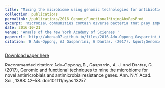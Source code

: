 ```yaml
---
title: "Mining the microbiome using genomic technologies for antibiotic resistance and discovery."
collection: publications
permalink: /publications/2016_GenomicFunctionalMiningAbxResProd
excerpt: 'Microbial communities contain diverse bacteria that play important roles in every environment. Advances in sequencing and computational methodologies over the past decades have illuminated the phylogenetic and functional diversity of microbial communities from diverse habitats.'
date: 2016-10-21
venue: 'Annals of the New York Academy of Sciences '
paperurl: 'http://abenaa07.github.io/files/2016_Adu-Oppong_Gasparrini_GenomicFunctionalMiningAbxResProd_REVIEW_AnnalsNYAS.pdf'
citation: 'B Adu‐Oppong, AJ Gasparrini, G Dantas. (2017). &quot;Genomic and functional techniques to mine the microbiome for novel antimicrobials and antimicrobial resistance genes.&quot; <i>Annals of the New York Academy of Sciences</i>. 1388.'
---
```


[Download paper here](http://abenaa07.github.io/files/2016_Adu-Oppong_Gasparrini_GenomicFunctionalMiningAbxResProd_REVIEW_AnnalsNYAS.pdf)

Recommended citation: Adu-Oppong, B., Gasparrini, A. J. and Dantas, G. (2017), Genomic and functional techniques to mine the microbiome for novel antimicrobials and antimicrobial resistance genes. Ann. N.Y. Acad. Sci., 1388: 42–58. doi:10.1111/nyas.13257
